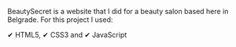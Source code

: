 BeautySecret is a website that I did for a beauty salon based here in Belgrade. For this project I used: 

✔ HTML5,
✔ CSS3 and
✔ JavaScript

